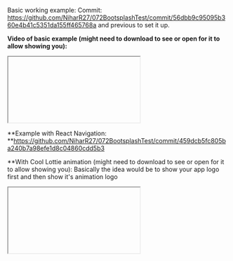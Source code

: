 Basic working example:
Commit: https://github.com/NiharR27/072BootsplashTest/commit/56dbb9c95095b360e4b41c5351da155ff465768a and previous to set it up.

**Video of basic example (might need to download to see or open for it to allow showing you):**
<iframe> 
<video src="https://github.com/NiharR27/072BootsplashTest/assets/52943748/717a8863-2394-4821-8a9f-46f482fb8bac" controls>
Your browser does not support the video tag.
</video>
</iframe>  

**Example with React Navigation:
**https://github.com/NiharR27/072BootsplashTest/commit/459dcb5fc805ba240b7a98efe1d8c04860cdd5b3


**With Cool Lottie animation (might need to download to see or open for it to allow showing you):
Basically the idea would be to show your app logo first and then show it's animation logo

<iframe>
<video src="https://github.com/NiharR27/072BootsplashTest/assets/52943748/66c0330e-416d-48a6-ae83-308adec8fd53" controls>
</video>
 </iframe>  




